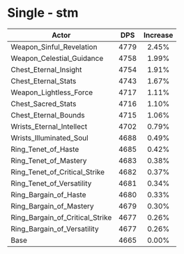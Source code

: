 # Single - stm
| Actor | DPS | Increase |
|---|:---:|:---:|
|Weapon_Sinful_Revelation|4779|2.45%|
|Weapon_Celestial_Guidance|4758|1.99%|
|Chest_Eternal_Insight|4754|1.91%|
|Chest_Eternal_Stats|4743|1.67%|
|Weapon_Lightless_Force|4717|1.11%|
|Chest_Sacred_Stats|4716|1.10%|
|Chest_Eternal_Bounds|4715|1.06%|
|Wrists_Eternal_Intellect|4702|0.79%|
|Wrists_Illuminated_Soul|4688|0.49%|
|Ring_Tenet_of_Haste|4685|0.42%|
|Ring_Tenet_of_Mastery|4683|0.38%|
|Ring_Tenet_of_Critical_Strike|4682|0.37%|
|Ring_Tenet_of_Versatility|4681|0.34%|
|Ring_Bargain_of_Haste|4680|0.33%|
|Ring_Bargain_of_Mastery|4679|0.30%|
|Ring_Bargain_of_Critical_Strike|4677|0.26%|
|Ring_Bargain_of_Versatility|4677|0.26%|
|Base|4665|0.00%|
